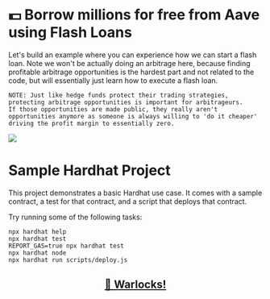 # 💵 Borrow millions for free from Aave using Flash Loans

Let's build an example where you can experience how we can start a flash loan. Note we won't be actually doing an arbitrage here, because finding profitable arbitrage opportunities is the hardest part and not related to the code, but will essentially just learn how to execute a flash loan.

```
NOTE: Just like hedge funds protect their trading strategies, protecting arbitrage opportunities is important for arbitrageurs.
If those opportunities are made public, they really aren't opportunities anymore as someone is always willing to 'do it cheaper'
driving the profit margin to essentially zero.
```

<img src="https://iili.io/HUNBaBs.png"/>

# Sample Hardhat Project

This project demonstrates a basic Hardhat use case. It comes with a sample contract, a test for that contract, and a script that deploys that contract.

Try running some of the following tasks:

```shell
npx hardhat help
npx hardhat test
REPORT_GAS=true npx hardhat test
npx hardhat node
npx hardhat run scripts/deploy.js
```
## <p align="center">[🤖 Warlocks!](http://warlocks.netlify.app)
